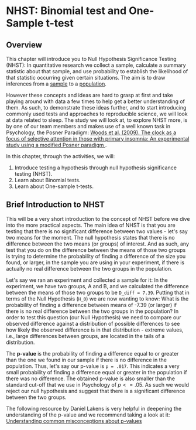 # NHST: Binomial test and One-Sample t-test

## Overview

This chapter will introduce you to Null Hypothesis Significance Testing (NHST): In quantitative research we collect a sample, calculate a summary statistic about that sample, and use probability to establish the likelihood of that statistic occurring given certain situations. The aim is to draw inferences from a <a class='glossary' target='_blank' title='' href='https://psyteachr.github.io/glossary/s#sample'>sample</a> to a <a class='glossary' target='_blank' title='All members of a group that we wish to generalise our findings to. E.g. all students taking Psychology at the University of Glasgow. We draw our testing sample from the population.' href='https://psyteachr.github.io/glossary/p#population'>population</a>. 

However these concepts and ideas are hard to grasp at first and take playing around with data a few times to help get a better understanding of them. As such, to demonstrate these ideas further, and to start introducing commonly used tests and approaches to reproducible science, we will look at data related to sleep. The study we will look at, to explore NHST more, is by one of our team members and makes use of a well known task in Psychology, the Posner Paradigm: <a href = "https://www.sciencedirect.com/science/article/pii/S0005796708002738" target = "_blank">Woods et al. (2009). The clock as a focus of selective attention in those with primary insomnia: An experimental study using a modified Posner paradigm </a>. 

In this chapter, through the activities, we will:

1. Introduce testing a hypothesis through null hypothesis significance testing (NHST).
2. Learn about Binomial tests.
3. Learn about One-sample t-tests.


## Brief Introduction to NHST

This will be a very short introduction to the concept of NHST before we dive into the more practical aspects. The main idea of NHST is that you are testing that there is no significant difference between two values - let's say two means for the moment. The null hypothesis states that there is no difference between the two means (or groups) of interest. And as such, any test that you do on the difference between the means of those two groups is trying to determine the probability of finding a difference of the size you found, or larger, in the sample you are using in your experiment, if there is actually no real difference between the two groups in the population.

Let's say we ran an experiment and collected a sample for it: In the experiment, we have two groups, A and B, and we calculated the difference between the means of those two groups to be `D_diff = 7.39`. Putting that in terms of the Null Hypothesis (`H_0`) we are now wanting to know: What is the probability of finding a difference between means of -7.39 (or larger) if there is no real difference between the two groups in the population? In order to test this question (our Null Hypothesis) we need to compare our observed difference against a distribution of possible differences to see how likely the observed difference is in that distribution - extreme values, i.e., large differences between groups, are located in the tails of a distribution.

The **p-value** is the probability of finding a difference equal to or greater than the one we found in our sample if there is no difference in the population. Thus, let's say our p-value is `p = .017`. This indicates a very small probability of finding a difference equal or greater in the population if there was no difference. The obtained p-value is also smaller than the standard cut-off that we use in Psychology of $p <= .05$. As such we would reject our null hypothesis and suggest that there is a significant difference between the two groups.

The following resource by Daniel Lakens is very helpful in deepening the understanding of the p-value and we recommend taking a look at it: [Understanding common misconceptions about p-values](data/06-s01/Understanding-common-misconceptions-about-p-values.pdf)


<!-- 
<div class='webex-solution'><button>Portfolio Point - Additional background on The Posner Paradigm</button>
 -->
<!-- ```{block, type ="info"} -->
<!-- You don't need to read this to complete the activities it might help it make more sense.  -->

<!-- The Posner paradigm (Posner, 1980), or the Posner Cueing task, is an attentional shift task, often used in a variety of fields to test spatial attention and how this is impacted by disorders or injury. It works by having participants look at a fixation cross in the center of a screen. To either side is an empty box. After a short delay, a cue (e.g. an arrow, an asterisk, or some other attention grabbing image) appears in one of the boxes (e.g. the box to the left of the fixation). This stays on screen for a few hundred milliseconds and is then replaced by a second image called the target (e.g. a different shape or image). Participants then have to respond left or right depending on which side of the fixation the target appeared. The dependent variable (DV) is the time taken to respond to the target appearing.  -->

<!-- Key to the task is that in most trials the target will appear on the same side as the cue - the cue facilitates the target - and so participants will be quicker to respond. These are called valid trials. However, on some occasions the target will appear on the other side from the cue - e.g. the cue is on the left but the target appears on the right - and these are called invalid trials; participants will be slower to respond here as the cue misleads the participant.  -->

<!-- From that, you should be starting to get an idea of how a Posner paradigm can help to measure attention and how it can help determine if people have issues in shifting attention (particularly from the invalid trials). -->

<!-- Reference: -->

<!-- <a href="https://www.tandfonline.com/doi/abs/10.1080/00335558008248231" target = "_blank">Posner, M. (1980) Orienting of attention. Quarterly Journal of Experimental Psychology, 32(1), 3-25</a> -->
<!-- ``` -->
<!-- 
</div>
 -->
